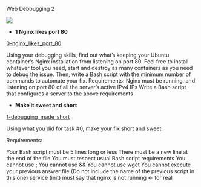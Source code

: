 Web Debbugging 2

<p>
 <img src="https://s3.amazonaws.com/intranet-projects-files/holbertonschool-sysadmin_devops/271/B4eeypV.jpg">
</p>

* **1 Nginx likes port 80**

[0-nginx_likes_port_80](0-nginx_likes_port_80)

Using your debugging skills, find out what’s keeping your Ubuntu container’s Nginx installation from listening on port 80. Feel free to install whatever tool you need, start and destroy as many containers as you need to debug the issue. Then, write a Bash script with the minimum number of commands to automate your fix.
Requirements:
Nginx must be running, and listening on port 80 of all the server’s active IPv4 IPs
Write a Bash script that configures a server to the above requirements

* **Make it sweet and short**

[1-debugging_made_short](1-debugging_made_short)

Using what you did for task #0, make your fix short and sweet.

Requirements:

Your Bash script must be 5 lines long or less
There must be a new line at the end of the file
You must respect usual Bash script requirements
You cannot use ;
You cannot use &&
You cannot use wget
You cannot execute your previous answer file (Do not include the name of the previous script in this one)
service (init) must say that nginx is not running ← for real